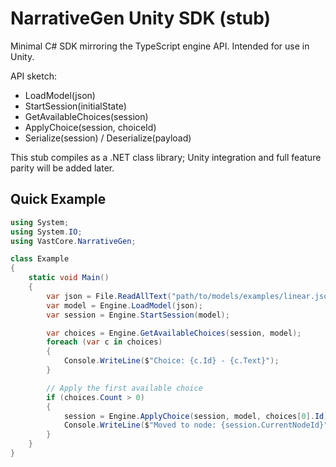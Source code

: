 # NarrativeGen Unity SDK (stub)

Minimal C# SDK mirroring the TypeScript engine API. Intended for use in Unity.

API sketch:

- LoadModel(json)
- StartSession(initialState)
- GetAvailableChoices(session)
- ApplyChoice(session, choiceId)
- Serialize(session) / Deserialize(payload)

This stub compiles as a .NET class library; Unity integration and full feature parity will be added later.

## Quick Example

```csharp
using System;
using System.IO;
using VastCore.NarrativeGen;

class Example
{
    static void Main()
    {
        var json = File.ReadAllText("path/to/models/examples/linear.json");
        var model = Engine.LoadModel(json);
        var session = Engine.StartSession(model);

        var choices = Engine.GetAvailableChoices(session, model);
        foreach (var c in choices)
        {
            Console.WriteLine($"Choice: {c.Id} - {c.Text}");
        }

        // Apply the first available choice
        if (choices.Count > 0)
        {
            session = Engine.ApplyChoice(session, model, choices[0].Id);
            Console.WriteLine($"Moved to node: {session.CurrentNodeId}");
        }
    }
}
```
